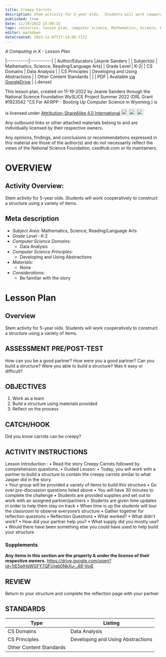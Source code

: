 ```yaml
---
title: Creepy Carrots
description: Stem activity for 5-year olds.  Students will work cooperatively to construct a structure using a variety of items.
published: true
date: 11/19/2022 15:09:15
tags: resources, lesson plan, computer science, Mathematics, Science, Reading/Language Arts 
editor: markdown
dateCreated: 2023-12-07T17:14:09.717Z
---
```

*A Computing in X - Lesson Plan*

|-----------|-----------|
| Author/Educators |Jeanie Sanders |
| Subject(s) | Mathematics, Science, Reading/Language Arts|
| Grade Level | K-2|
| CS Domains | Data Analysis |
| CS Principles | Developing and Using Abstractions |
| Other Content Standards |  | 
| PDF | Available [via GoogleDrive](https://drive.google.com/open?id=1EvWPFuEMAKW9ipkJZUDq1uWc9VERJRFQ) |
{.dense}






This lesson plan, created on 11-19-2022 by Jeanie Sanders through the National Science Foundation WySLICE Project Summer 2022 (DRL Grant #1923542 "CS For All:RPP - Booting Up Computer Science in Wyoming.) is  <p xmlns:cc="http://creativecommons.org/ns#" >  is licensed under <a href="http://creativecommons.org/licenses/by-sa/4.0/?ref=chooser-v1" target="_blank" rel="license noopener noreferrer" style="display:inline-block;">Attribution-ShareAlike 4.0 International<img style="height:22px!important;margin-left:3px;vertical-align:text-bottom;" src="https://mirrors.creativecommons.org/presskit/icons/cc.svg?ref=chooser-v1"><img style="height:22px!important;margin-left:3px;vertical-align:text-bottom;" src="https://mirrors.creativecommons.org/presskit/icons/by.svg?ref=chooser-v1"><img style="height:22px!important;margin-left:3px;vertical-align:text-bottom;" src="https://mirrors.creativecommons.org/presskit/icons/sa.svg?ref=chooser-v1"></a></p>


Any outbound links or other attached materials belong to and are individually licensed by their respective owners. 


Any opinions, findings, and conclusions or recommendations expressed in this material are those of the author(s) and do not necessarily reflect the views of the National Science Foundation, cxedhub.com or its maintainers.


# OVERVIEW
## Activity Overview:  
Stem activity for 5-year olds.  Students will work cooperatively to construct a structure using a variety of items.
## Meta description
+ *Subject Area:* Mathematics, Science, Reading/Language Arts 
+ *Grade Level :* K-2 
+ *Computer Science Domains:*
   + Data Analysis
+ *Computer Science Principles:*
   + Developing and Using Abstractions
+ *Materials:* 
   + None
+ *Considerations:*
   + Be familiar with the story


# Lesson Plan
## Overview
Stem activity for 5-year olds.  Students will work cooperatively to construct a structure using a variety of items.
## ASSESSMENT PRE/POST-TEST
How can you be a good partner? How were you a good partner?
Can you build a structure? Were you able to build a structure?
Was it easy or difficult?
## OBJECTIVES
1. Work as a team
2. Build a structure using materials provided 
3. Reflect on the process


## CATCH/HOOK
Did you know carrots can be creepy?


## ACTIVITY INSTRUCTIONS
Lesson Introduction :
        •        Read the story Creepy Carrots followed by comprehension questions.
        •        Guided Lesson:
        •        Today, you will work with a partner to build a structure to contain the creepy carrots similar to what Jasper did in the story.  
        •        Your group will be provided a variety of items to build this structure
        •        Go over pre-discussion questions listed above
        •        You will have 30 minutes to complete the challenge
        •        Students are provided supplies and set out to work with an assigned partner/partners
        •        Students are given time updates in order to help them stay on track
        •        When time is up the students will tour the classroom to observe everyone’s structure
        •        Gather together for reflection questions
        •        Reflection Questions
        •        What worked?
        •        What didn’t work?
        •        How did your partner help you?
        •        What supply did you mostly use?
        •        Would there have been something else you could have used to help build your structure


### Supplements
**Any items in this section are the property & under the license of their respective owners.**
https://drive.google.com/open?id=1tE5plHsWGFY7QFUjgb0NkXu-_48-VojE




## REVIEW
Return to your structure and complete the reflection page with your partner
## STANDARDS        
| Type | Listing | 
|-----------|-----------|
| CS Domains  | Data Analysis|
| CS Principles   | Developing and Using Abstractions|
| Other Content Standards |   |